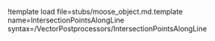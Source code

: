 !template load file=stubs/moose_object.md.template name=IntersectionPointsAlongLine syntax=/VectorPostprocessors/IntersectionPointsAlongLine